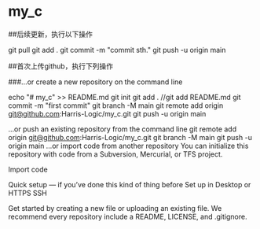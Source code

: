 # my_c

##后续更新，执行以下操作

git pull
git add .
git commit -m "commit sth."
git push -u origin main

##首次上传github，执行下列操作

###…or create a new repository on the command line

 echo "# my_c" >> README.md
git init
git add .
//git add README.md
git commit -m "first commit"
git branch -M main
git remote add origin git@github.com:Harris-Logic/my_c.git
git push -u origin main


…or push an existing repository from the command line
 git remote add origin git@github.com:Harris-Logic/my_c.git
git branch -M main
git push -u origin main
…or import code from another repository
You can initialize this repository with code from a Subversion, Mercurial, or TFS project.

Import code



Quick setup — if you’ve done this kind of thing before
 Set up in Desktop    or    
HTTPS
SSH
    
Get started by creating a new file or uploading an existing file. We recommend every repository include a README, LICENSE, and .gitignore.
